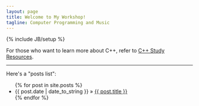 ```yaml
---
layout: page
title: Welcome to My Workshop!
tagline: Computer Programming and Music
---
```

{% include JB/setup %}

For those who want to learn more about C++, refer to [C++ Study Resources](/pages/cpp-study-resource).

---
Here's a "posts list":

<ul class="posts">
  {% for post in site.posts %}
    <li><span>{{ post.date | date_to_string }}</span> &raquo; <a href="{{ BASE_PATH }}{{ post.url }}">{{ post.title }}</a></li>
  {% endfor %}
</ul>
